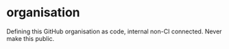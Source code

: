 # organisation
Defining this GitHub organisation as code, internal non-CI connected. Never make this public.

